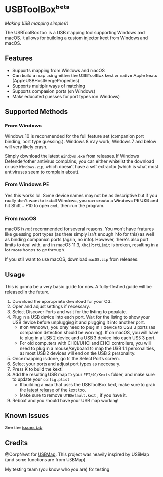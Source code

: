 # USBToolBoxᵇᵉᵗᵃ

*Making USB mapping simple(r)*

The USBToolBox tool is a USB mapping tool supporting Windows and macOS. It allows for building a custom injector kext from Windows and macOS.

## Features

* Supports mapping from Windows and macOS
* Can build a map using either the USBToolBox kext or native Apple kexts (AppleUSBHostMergeProperties)
* Supports multiple ways of matching
* Supports companion ports (on Windows)
* Make educated guesses for port types (on Windows)

## Supported Methods

### From Windows

Windows 10 is recommended for the full feature set (companion port binding, port type guessing.). Windows 8 may work, Windows 7 and below will very likely crash.

Simply download the latest `Windows.exe` from releases. If Windows Defender/other antivirus complains, you can either whitelist the download or use `Windows.zip`, which doesn't have a self extractor (which is what most antiviruses seem to complain about).

### From Windows PE

Yes this works lol. Some device names may not be as descriptive but if you really don't want to install Windows, you can create a Windows PE USB and hit Shift + F10 to open `cmd,` then run the program.

### From macOS

macOS is *not* recommended for several reasons. You won't have features like guessing port types (as there simply isn't enough info for this) as well as binding companion ports (again, no info). However, there's also port limits to deal with, and in macOS 11.3, `XhciPortLimit` is broken, resulting in a lot more hoops to go through.

If you still want to use macOS, download `macOS.zip` from releases.

## Usage

This is gonna be a very basic guide for now. A fully-fleshed guide will be released in the future.

1. Download the appropriate download for your OS.
2. Open and adjust settings if necessary.
3. Select Discover Ports and wait for the listing to populate.
4. Plug in a USB device into each port. Wait for the listing to show your USB device before unplugging it and plugging it into another port.
    * If on Windows, you only need to plug in 1 device to USB 3 ports (as companion detection should be working). If on macOS, you will have to plug in a USB 2 device and a USB 3 device into each USB 3 port.
    * For old computers with OHCI/UHCI and EHCI controllers, you will need to plug in a mouse/keyboard to map the USB 1.1 personalities, as most USB 2 devices will end on the USB 2 personality.
5. Once mapping is done, go to the Select Ports screen.
6. Select your ports and adjust port types as neccesary.
7. Press K to build the kext!
8. Add the resulting USB map to your `EFI/OC/Kexts` folder, and make sure to update your `config.plist`.
    * If building a map that uses the USBToolBox kext, make sure to grab the [latest release](https://github.com/USBToolBox/kext/releases) of the kext too.
    * Make sure to remove `UTBDefault.kext` <!-- i need a better name for this lol -->, if you have it.
9. Reboot and you should have your USB map working!

## Known Issues

See the [issues tab](https://github.com/USBToolBox/tool/issues)

## Credits

@CorpNewt for [USBMap](https://github.com/corpnewt/USBMap). This project was heavily inspired by USBMap (and some functions are from USBMap).

My testing team (you know who you are) for testing
